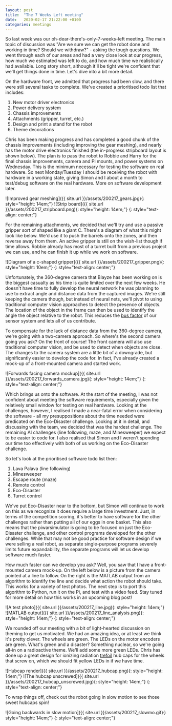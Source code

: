 ```yaml
---
layout: post
title:  "The 7 Weeks Left meeting"
date:   2020-02-17 21:22:00 +0100
categories: meetings
---
```


So last week was our oh-dear-there's-only-7-weeks-left meeting. The main topic of discussion was "Are we sure we can get the robot done and working in time? Should we withdraw?" - asking the tough questions. We went through each of our areas and had a very close look at our progress, how much we estimated was left to do, and how much time we realistically had available. Long story short, although it'll be tight we're confident that we'll get things done in time. Let's dive into a bit more detail.

On the hardware front, we admitted that progress had been slow, and there were still several tasks to complete. We've created a prioritised todo list that includes:
1. New motor driver electronics
2. Power delivery system
3. Chassis improvements
4. Attachments (gripper, turret, etc.)
5. Design and print a stand for the robot
6. Theme decorations

Chris has been making progress and has completed a good chunk of the chassis improvements (including improving the gear meshing), and nearly has the motor drive electronics finished (the in-progress stripboard layout is shown below). The plan is to pass the robot to Robbie and Harry for the final chassis improvements, camera and Pi mounts, and power systems on Wednesday. This is the minimum necessary for testing the software on real hardware. So next Monday/Tuesday I should be receiving the robot with hardware in a working state, giving Simon and I about a month to test/debug software on the real hardware. More on software development later.

![Improved gear meshing]({{ site.url }}/assets/200217_gears.jpg){: style="height: 14em;"} ![Strip board]({{ site.url }}/assets/200217_stripboard.png){: style="height: 14em;"}
{: style="text-align: center;"}

For the remaining attachments, we decided that we'll try and use a passive gripper sort of shaped like a giant C. There's a diagram of what this might look like below. We'd use it to push the barrels onto the zones, and then reverse away from them. An active gripper is still on the wish-list though if time allows. Robbie already has most of a turret built from a previous project we can use, and he can finish it up while we work on software.

![Diagram of a c-shaped gripper]({{ site.url }}/assets/200217_gripper.png){: style="height: 10em;"} 
{: style="text-align: center;"}

Unfortunately, the 360-degree camera that Blayze has been working on is the biggest casualty as his time is quite limited over the next few weeks. He doesn't have time to fully develop the neural network he was planning to use to extract angle and distance data from the captured images. We're still keeping the camera though, but instead of neural nets, we'll pivot to using traditional computer vision approaches to detect the presence of objects. The location of the object in the frame can then be used to identify the angle the object relative to the robot. This reduces the [bus factor](https://en.wikipedia.org/wiki/Bus_factor) of our sensor system and lets all of us contribute.

To compensate for the lack of distance data from the 360-degree camera, we're going with a two-camera approach. So where's the second camera going you ask? On the front of course! The front camera will also use traditional computer vision, and be used to detect when objects are close. The changes to the camera system are a little bit of a downgrade, but significantly easier to develop the code for. In fact, I've already created a mock-up of a front-mounted camera and started work.

![Forwards facing camera mockup]({{ site.url }}/assets/200217_forwards_camera.jpg){: style="height: 14em;"}
{: style="text-align: center;"}

Which brings us onto the software. At the start of the meeting, I was not confident about meeting the software requirements, especially given the relatively small window for testing on real hardware. Looking at the challenges, however, I realised I made a near-fatal error when considering the software - all my presuppositions about the time needed were predicated on the Eco-Disaster challenge. Looking at it in detail, and discussing with the team, we decided that was the hardest challenge. The remaining AI challenges (line following, maze, and Minesweeper) we expect to be easier to code for. I also realised that Simon and I weren't spending our time too effectively with both of us working on the Eco-Disaster challenge.

So let's look at the prioritised software todo list then:
1. Lava Palava (line following)
2. Minesweeper
3. Escape route (maze)
4. Remote control
5. Eco-Disaster
6. Turret control

We've put Eco-Disaster near to the bottom, but Simon will continue to work on this as we recognize it does require a large time investment. Just, in terms of the competition scoring, it's better to have software for the other challenges rather than putting all of our eggs in one basket. This also means that the piwarsimulator is going to be focused on just the Eco-Disaster challenge, and other control programs developed for the other challenges. While that may not be good practice for software design if we were selling a real robot, as separate single-purpose programs severely limits future expandability, the separate programs will let us develop software much faster.

How much faster can we develop you ask? Well, you saw that I have a front-mounted camera mock-up. On the left below is a picture from the camera pointed at a line to follow. On the right is the MATLAB output from an algorithm to identify the line and decide what action the robot should take. This works for a variety of test photos. The next step is to port this algorithm to Python, run it on the Pi, and test with a video feed. Stay tuned for more detail on how this works in an upcoming blog post!

![A test photo]({{ site.url }}/assets/200217_line.jpg){: style="height: 14em;"} ![MATLAB output]({{ site.url }}/assets/200217_line_analysis.png){: style="height: 14em;"}
{: style="text-align: center;"}

We rounded off our meeting with a bit of light-hearted discussion on theming to get us motivated. We had an amazing idea, or at least we think it's pretty clever. The wheels are green. The LEDs on the motor encoders are green. What's green and a disaster? Something nuclear, so we're going all-in on a radioactive theme. We'll add some more green LEDs. Chris has done up a great design for ionizing radiation [trefoil](https://en.wikipedia.org/wiki/Trefoil) hub caps for the wheels that screw on, which we should fit yellow LEDs in if we have time.

![Hubcap render]({{ site.url }}/assets/200217_hubcap.png){: style="height: 14em;"} ![The hubcap unscrewed]({{ site.url }}/assets/200217_hubcap_unscrewed.jpg){: style="height: 14em;"}
{: style="text-align: center;"}

To wrap things off, check out the robot going in slow motion to see those sweet hubcaps spin!

![Going backwards in slow motion]({{ site.url }}/assets/200217_slowmo.gif){: style="height: 14em;"}
{: style="text-align: center;"}
